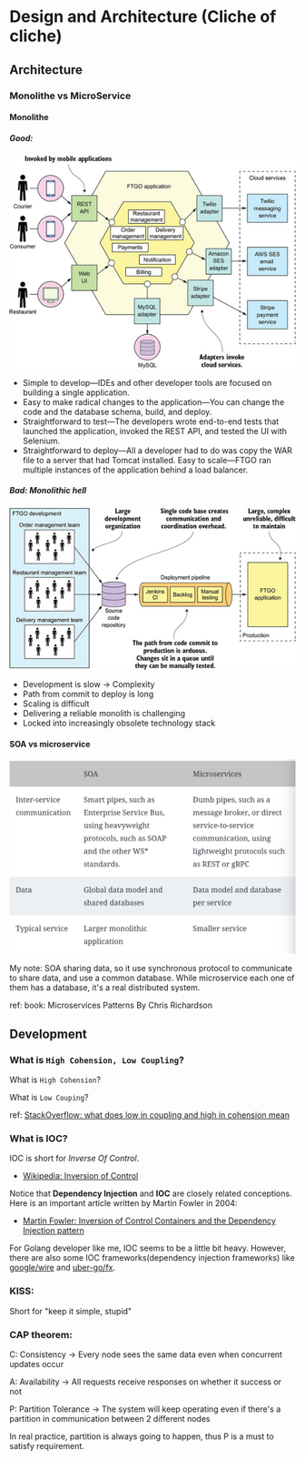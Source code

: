 # Design and Architecture (Cliche of cliche)

## Architecture

### Monolithe vs MicroService

#### Monolithe

##### Good: 

![monolithic app](./typical-monolithe-application.png)

- Simple to develop—IDEs and other developer tools are focused on building a single application.
- Easy to make radical changes to the application—You can change the code and the database schema, build, and deploy.
- Straightforward to test—The developers wrote end-to-end tests that launched the application, invoked the REST API, and tested the UI with Selenium.
- Straightforward to deploy—All a developer had to do was copy the WAR file to a server that had Tomcat installed.
Easy to scale—FTGO ran multiple instances of the application behind a load balancer.

##### Bad: Monolithic hell

![monolithic-hell](./monolithic-hell.png)

- Development is slow -> Complexity
- Path from commit to deploy is long
- Scaling is difficult
- Delivering a reliable monolith is challenging
- Locked into increasingly obsolete technology stack

#### SOA vs microservice
![Comparison of SOA and microservice](./SOA_microservice.png)

My note: SOA sharing data, so it use synchronous protocol to communicate to share data, and use a common database. While microservice each one of them has a database, it's a real distributed system.



ref: book: Microservices Patterns By Chris Richardson


## Development

### What is `High Cohension, Low Coupling`?

What is `High Cohension`?
    
What is `Low Couping`?

ref: [StackOverflow: what does low in coupling and high in cohension mean](https://stackoverflow.com/questions/14000762/what-does-low-in-coupling-and-high-in-cohesion-mean)

### What is IOC?

IOC is short for *Inverse Of Control*.

- [Wikipedia: Inversion of Control](https://en.wikipedia.org/wiki/Inversion_of_control)

Notice that **Dependency Injection** and **IOC** are closely related conceptions. Here is an important article written by Martin Fowler in 2004:
- [Martin Fowler: Inversion of Control Containers and the Dependency Injection pattern](https://martinfowler.com/articles/injection.html) 

For Golang developer like me, IOC seems to be a little bit heavy. However, there are also some IOC frameworks(dependency injection frameworks) like [google/wire](https://github.com/google/wire) and [uber-go/fx](https://github.com/uber-go/fx).

### KISS:
Short for "keep it simple, stupid"

### CAP theorem:
C: Consistency -> Every node sees the same data even when concurrent updates occur

A: Availability -> All requests receive responses on whether it success or not

P: Partition Tolerance -> The system will keep operating even if there's a partition in communication between 2 different nodes


In real practice, partition is always going to happen, thus P is a must to satisfy requirement.

### 

